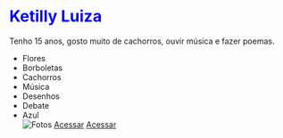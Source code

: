 <h1>Ketilly Luiza</h1>
<p>Tenho 15 anos, gosto muito de cachorros, ouvir música e fazer poemas.</p>
<ul>
<li>Flores</li>
<li>Borboletas</li>
<li>Cachorros</li>
<li>Música</li>
<li>Desenhos</li>
<li>Debate</li>
<li>Azul</li>
<img scr= "Caminho/para/imagem.jpg" alt= Fotos de Rosas azul>
<a href="https://share.google/imagens/xbp6rSmhECNWU4Ggk">Acessar</a>
<a href="https://wa.me/message/VGN6BJHDQH4AM1">Acessar</a>

 <style>
   h1 { color: blue; font-sizer: 16px; }
